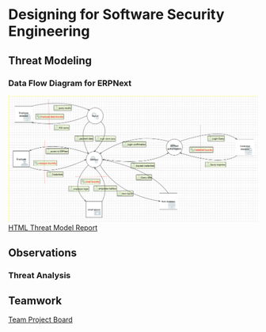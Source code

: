 # Designing for Software Security Engineering
## Threat Modeling
### Data Flow Diagram for ERPNext
![](https://github.com/eeiler/Team-8-ERPNext/blob/master/Designing%20for%20SSE/TMT.png)
[HTML Threat Model Report](https://eeiler.github.io/Team-8-ERPNext/Designing%20for%20SSE/report.htm)
## Observations
### Threat Analysis
## Teamwork
[Team Project Board](https://github.com/eeiler/Team-8-ERPNext/projects/4) 
